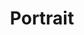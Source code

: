 ---
title: Portrait
category: paintings
series: 2016-2018
year: 2017
image: portrait.jpg
size: 80.3cmx100cm
materials: oil on canvas
---